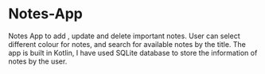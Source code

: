 # Notes-App
Notes App to add , update and delete important notes. User can select different colour for notes, and search for available notes by the title.
The app is built in Kotlin, I have used SQLite database to store the information of notes by the user.
